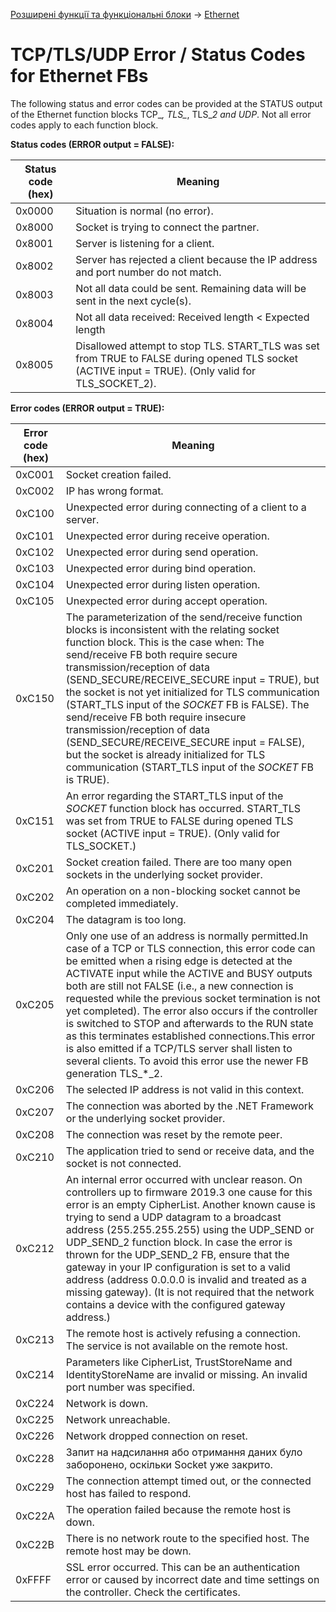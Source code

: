 [Розширені функції та функціональні блоки](../README.md) -> [Ethernet](README.md)

# TCP/TLS/UDP Error / Status Codes for Ethernet FBs





The following status and error codes can be provided at the STATUS  output of the Ethernet function blocks TCP_*, TLS_*, TLS_*_2 and UDP_*.  Not all error codes apply to  each function block. 

**Status codes (ERROR output = FALSE):**



| Status code (hex) | Meaning                                                      |
| ----------------- | ------------------------------------------------------------ |
| 0x0000            | Situation is normal (no error).                              |
| 0x8000            | Socket is trying to connect the partner.                     |
| 0x8001            | Server is listening for a client.                            |
| 0x8002            | Server has rejected a client because the IP address and port number do not match. |
| 0x8003            | Not all data could be sent. Remaining data will be sent in the next cycle(s). |
| 0x8004            | Not all data received: Received length < Expected length     |
| 0x8005            | Disallowed attempt to  stop TLS. START_TLS was set from TRUE to FALSE during opened TLS socket  (ACTIVE input = TRUE). (Only valid for TLS_SOCKET_2). |



**Error codes (ERROR output = TRUE):**

| Error code (hex) | Meaning                                                      |
| ---------------- | ------------------------------------------------------------ |
| 0xC001           | Socket creation failed.                                      |
| 0xC002           | IP has wrong format.                                         |
| 0xC100           | Unexpected error during connecting of a client to a server.  |
| 0xC101           | Unexpected error during receive operation.                   |
| 0xC102           | Unexpected error during send operation.                      |
| 0xC103           | Unexpected error during bind operation.                      |
| 0xC104           | Unexpected error during listen operation.                    |
| 0xC105           | Unexpected error during accept operation.                    |
| 0xC150           | The parameterization of the send/receive function blocks is inconsistent with  the relating  socket function block. This is the case when:  The send/receive FB both  require secure transmission/reception of data  (SEND_SECURE/RECEIVE_SECURE input = TRUE), but the socket is not yet  initialized for TLS communication (START_TLS input of the *SOCKET* FB is FALSE). The send/receive FB both  require insecure  transmission/reception of data (SEND_SECURE/RECEIVE_SECURE input =  FALSE), but the socket is already initialized for TLS communication  (START_TLS input of the *SOCKET* FB is TRUE). |
| 0xC151           | An error regarding the  START_TLS input of the *SOCKET* function block has occurred. START_TLS  was set from TRUE to FALSE during opened TLS socket (ACTIVE input =  TRUE). (Only valid for TLS_SOCKET.) |
| 0xC201           | Socket creation failed. There are too many open sockets in the underlying socket provider. |
| 0xC202           | An operation on a non-blocking socket cannot be completed immediately. |
| 0xC204           | The datagram is too long.                                    |
| 0xC205           | Only one use of an address is normally permitted.In case of a TCP or TLS connection, this error code can be emitted when a  rising edge is detected at the ACTIVATE input while the ACTIVE and BUSY  outputs both are still not FALSE (i.e., a new connection is requested  while the previous socket termination is not yet completed). The error  also occurs if the controller is switched to STOP and afterwards to the  RUN state as this terminates established connections.This error  is also emitted if a TCP/TLS server shall listen to several clients. To  avoid this error use the newer FB generation TLS_*_2. |
| 0xC206           | The selected IP address is not valid in this context.        |
| 0xC207           | The connection was aborted by the .NET Framework or the underlying socket provider. |
| 0xC208           | The connection was reset by the remote peer.                 |
| 0xC210           | The application tried to send or receive data, and the socket is not connected. |
| 0xC212           | An internal error occurred with unclear reason. On controllers up to firmware 2019.3 one cause for this error is an empty CipherList. Another known cause is trying to send a UDP datagram to a broadcast address (255.255.255.255) using the UDP_SEND or UDP_SEND_2 function block. In case the  error is thrown for  the UDP_SEND_2 FB, ensure that the   gateway in your IP configuration is set to a valid  address (address  0.0.0.0 is invalid and treated as a missing gateway).  (It is not  required that the network contains a device with the configured gateway  address.) |
| 0xC213           | The remote host is actively refusing a connection. The service is not available on the remote host. |
| 0xC214           | Parameters like CipherList, TrustStoreName and IdentityStoreName are invalid or missing. An invalid port number was specified. |
| 0xC224           | Network is down.                                             |
| 0xC225           | Network unreachable.                                         |
| 0xC226           | Network dropped connection on reset.                         |
| 0xC228           | Запит на надсилання або отримання даних було заборонено, оскільки Socket уже закрито. |
| 0xC229           | The connection attempt timed out, or the connected host has failed to respond. |
| 0xC22A           | The operation failed because the remote host is down.        |
| 0xC22B           | There is no network route to the specified host. The remote host may be down. |
| 0xFFFF           | SSL error occurred.  This can be an authentication error or caused by incorrect date and time settings on the controller. Check the certificates. |
